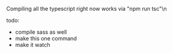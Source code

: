 Compiling all the typescript right now works via "npm run tsc"\n

todo:
* compile sass as well
* make this one command
* make it watch